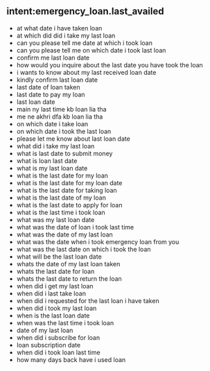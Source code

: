 ## intent:emergency_loan.last_availed

- at what date i have taken loan
- at which did did i take my last loan
- can you please tell me date at which i took loan
- can you please tell me on which date i took last loan
- confirm me last loan date
- how would you inquire about the last date you have took the loan
- i wants to know about my last received loan date
- kindly confirm last loan date
- last date of loan taken
- last date to pay my loan
- last loan date
- main ny last time kb loan lia tha
- me ne akhri dfa kb loan lia tha
- on which date i take loan
- on which date i took the last loan
- please let me know about last loan date
- what did i take my last loan
- what is last date to submit money
- what is loan last date
- what is my last loan date
- what is the last date for my loan
- what is the last date for my loan date
- what is the last date for taking loan
- what is the last date of my loan
- what is the last date to apply for loan
- what is the last time i took loan
- what was my last loan date
- what was the date of loan i took last time
- what was the date of my last loan
- what was the date when i took emergency loan from you
- what was the last date on which i took the loan
- what will be the last loan date
- whats the date of my last loan taken
- whats the last date for loan
- whats the last date to return the loan
- when did i get my last loan
- when did i last take loan
- when did i requested for the last loan i have taken
- when did i took my last loan
- when is the last loan date
- when was the last time i took loan
- date of my last loan
- when did i subscribe for loan
- loan subscription date
- when did i took loan last time
- how many days back have i used loan
